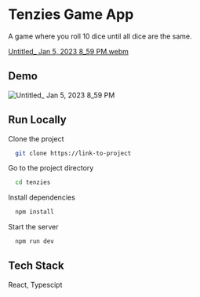 
# Tenzies Game App

A game where you roll 10 dice until all dice are the same.

[Untitled_ Jan 5, 2023 8_59 PM.webm](https://user-images.githubusercontent.com/108290182/210872880-e170f4a4-ee51-4355-83d0-8f46b41415a6.webm)

## Demo

![Untitled_ Jan 5, 2023 8_59 PM](https://user-images.githubusercontent.com/108290182/210873063-b87302bb-9402-4b5b-a9fe-e46562a5719e.gif)


## Run Locally

Clone the project

```bash
  git clone https://link-to-project
```

Go to the project directory

```bash
  cd tenzies
```

Install dependencies

```bash
  npm install
```

Start the server

```bash
  npm run dev
```


## Tech Stack

React, Typescipt


